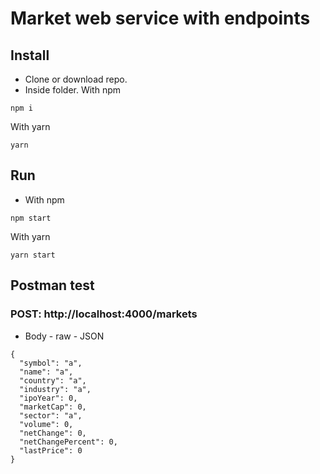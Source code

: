 # Market web service with endpoints

## Install

- Clone or download repo.
- Inside folder. With npm

```
npm i
```

With yarn

```
yarn
```

## Run

- With npm

```
npm start
```

With yarn

```
yarn start
```

## Postman test

### POST: http://localhost:4000/markets

- Body - raw - JSON

```
{
  "symbol": "a",
  "name": "a",
  "country": "a",
  "industry": "a",
  "ipoYear": 0,
  "marketCap": 0,
  "sector": "a",
  "volume": 0,
  "netChange": 0,
  "netChangePercent": 0,
  "lastPrice": 0
}
```
